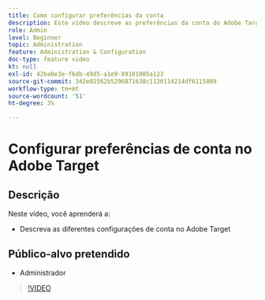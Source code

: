 ```yaml
---
title: Como configurar preferências da conta
description: Este vídeo descreve as preferências da conta do Adobe Target. Assista a este vídeo para ver exemplos de como diferentes configurações afetam o Adobe Target.
role: Admin
level: Beginner
topic: Administration
feature: Administration & Configuration
doc-type: feature video
kt: null
exl-id: 42ba0e3e-f6db-49d5-a1e9-89181805a123
source-git-commit: 342e02562b5296871638c1120114214df6115809
workflow-type: tm+mt
source-wordcount: '51'
ht-degree: 3%

---
```


# Configurar preferências de conta no Adobe Target

## Descrição

Neste vídeo, você aprenderá a:

* Descreva as diferentes configurações de conta no Adobe Target

## Público-alvo pretendido

* Administrador

>[!VIDEO](https://video.tv.adobe.com/v/17379/?quality=12)
